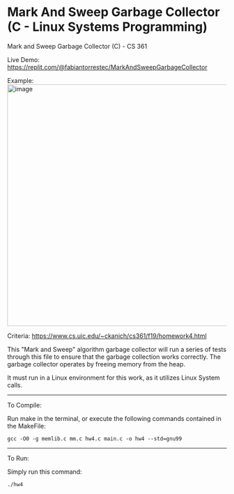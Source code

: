 # Mark And Sweep Garbage Collector (C - Linux Systems Programming)
Mark and Sweep Garbage Collector (C) - CS 361

Live Demo: https://replit.com/@fabiantorrestec/MarkAndSweepGarbageCollector

Example: <img width="555" alt="image" src="https://github.com/fabiantorrestech/MarkAndSweepGarbageCollector/assets/46858378/224ed203-4d2c-4647-a666-3a21e320de2b">

Criteria: https://www.cs.uic.edu/~ckanich/cs361/f19/homework4.html

This "Mark and Sweep" algorithm garbage collector will run a series of tests through this file to ensure that the garbage collection works correctly. The garbage collector operates by freeing memory from the heap.

It must run in a Linux environment for this work, as it utilizes Linux System calls.

------------
To Compile:

Run make in the terminal, or execute the following commands contained in the MakeFile:

    gcc -O0 -g memlib.c mm.c hw4.c main.c -o hw4 --std=gnu99

-----------
To Run:

Simply run this command:

    ./hw4
